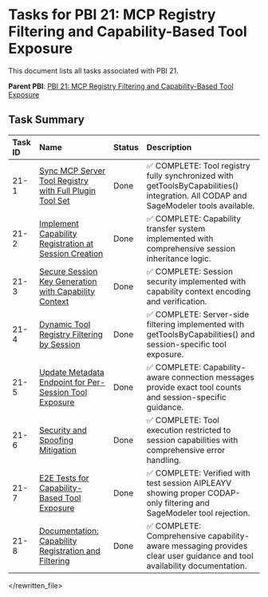 # Tasks for PBI 21: MCP Registry Filtering and Capability-Based Tool Exposure

This document lists all tasks associated with PBI 21.

**Parent PBI**: [PBI 21: MCP Registry Filtering and Capability-Based Tool Exposure](./prd.md)

## Task Summary

| Task ID | Name | Status | Description |
| :------ | :--- | :----- | :---------- |
| 21-1 | [Sync MCP Server Tool Registry with Full Plugin Tool Set](./21-1.md) | Done | ✅ COMPLETE: Tool registry fully synchronized with getToolsByCapabilities() integration. All CODAP and SageModeler tools available. |
| 21-2 | [Implement Capability Registration at Session Creation](./21-2.md) | Done | ✅ COMPLETE: Capability transfer system implemented with comprehensive session inheritance logic. |
| 21-3 | [Secure Session Key Generation with Capability Context](./21-3.md) | Done | ✅ COMPLETE: Session security implemented with capability context encoding and verification. |
| 21-4 | [Dynamic Tool Registry Filtering by Session](./21-4.md) | Done | ✅ COMPLETE: Server-side filtering implemented with getToolsByCapabilities() and session-specific tool exposure. |
| 21-5 | [Update Metadata Endpoint for Per-Session Tool Exposure](./21-5.md) | Done | ✅ COMPLETE: Capability-aware connection messages provide exact tool counts and session-specific guidance. |
| 21-6 | [Security and Spoofing Mitigation](./21-6.md) | Done | ✅ COMPLETE: Tool execution restricted to session capabilities with comprehensive error handling. |
| 21-7 | [E2E Tests for Capability-Based Tool Exposure](./21-7.md) | Done | ✅ COMPLETE: Verified with test session AIPLEAYV showing proper CODAP-only filtering and SageModeler tool rejection. |
| 21-8 | [Documentation: Capability Registration and Filtering](./21-8.md) | Done | ✅ COMPLETE: Comprehensive capability-aware messaging provides clear user guidance and tool availability documentation. |

</rewritten_file> 